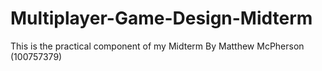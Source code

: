 # Multiplayer-Game-Design-Midterm

This is the practical component of my Midterm
By Matthew McPherson (100757379)

